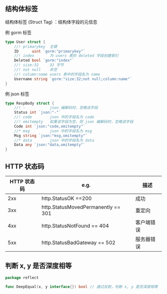 ## 结构体标签

结构体标签 (Struct Tag) ：结构体字段的元信息

例 gorm 标签

```go
type User struct {
	//! primarykey  主键
	ID      uint `gorm:"primarykey"` 
	//! index       为 users 表的 deleted 字段创建索引
	Deleted bool `gorm:"index"`
	//! size:32     32 字节
	//! not null    非空
	//! column:name users 表中的字段名为 name
	Username string `gorm:"size:32;not null;column:name"`
}
```

例 json 标签

```go
type RespBody struct {
	//! -           json 编解码时，忽略该字段
	Status int `json:"-"`
	//! code        json 中的字段名为 code
	//! omitempty   如果该字段为空，则 json 编解码时，忽略该字段
	Code int `json:"code,omitempty"`
	//* msg         json 中的字段名为 msg
	Msg string `json:"msg,omitempty"`
	//* data        json 中的字段名为 data
	Data any `json:"data,omitempty"`
}
```

## HTTP 状态码

| HTTP 状态码 | e.g.                               | 描述       |
| ----------- | ---------------------------------- | ---------- |
| 2xx         | http.StatusOK ==200                | 成功       |
| 3xx         | http.StatusMovedPermanently == 301 | 重定向     |
| 4xx         | http.StatusNotFound == 404         | 客户端错误 |
| 5xx         | http.StatusBadGateway == 502       | 服务器错误 |

## 判断 x, y 是否深度相等

```go
package reflect

func DeepEqual(x, y interface{}) bool // 通过反射，判断 x, y 是否深度相等
```